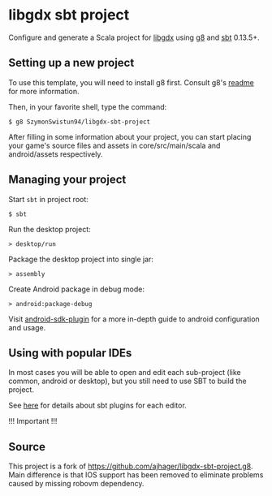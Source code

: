 # libgdx sbt project

Configure and generate a Scala project for [libgdx](http://libgdx.badlogicgames.com/) using [g8](http://github.com/n8han/giter8) and [sbt](http://www.scala-sbt.org/) 0.13.5+.

## Setting up a new project

To use this template, you will need to install g8 first.
Consult g8's [readme](http://github.com/n8han/giter8#readme) for more information.

Then, in your favorite shell, type the command:

    $ g8 SzymonSwistun94/libgdx-sbt-project

After filling in some information about your project, you can start placing your game's source files and assets in core/src/main/scala and android/assets respectively.

## Managing your project

Start `sbt` in project root:

    $ sbt

Run the desktop project:

    > desktop/run

Package the desktop project into single jar:

    > assembly

Create Android package in debug mode:
  
    > android:package-debug

Visit [android-sdk-plugin](https://github.com/pfn/android-sdk-plugin) for a more in-depth guide to android configuration and usage.

## Using with popular IDEs

In most cases you will be able to open and edit each sub-project (like common, android or desktop), but you still need to use SBT to build the project.

See [here](https://github.com/ajhager/libgdx-sbt-project.g8/wiki/IDE-Plugins) for details about sbt plugins for each editor.

!!! Important !!!
## Source

This project is a fork of https://github.com/ajhager/libgdx-sbt-project.g8. Main difference is that IOS support has been removed to eliminate problems caused by missing robovm dependency.
